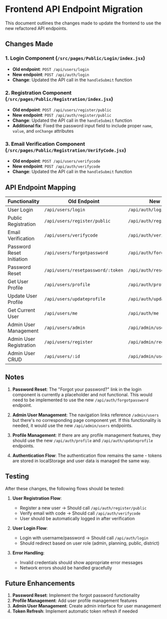 # Frontend API Endpoint Migration

This document outlines the changes made to update the frontend to use the new refactored API endpoints.

## Changes Made

### 1. Login Component (`/src/pages/Public/Login/index.jsx`)
- **Old endpoint**: `POST /api/users/login`
- **New endpoint**: `POST /api/auth/login`
- **Change**: Updated the API call in the `handleSubmit` function

### 2. Registration Component (`/src/pages/Public/Registration/index.jsx`)
- **Old endpoint**: `POST /api/users/register/public`
- **New endpoint**: `POST /api/auth/register/public`
- **Change**: Updated the API call in the `handleSubmit` function
- **Additional fix**: Fixed the password input field to include proper `name`, `value`, and `onChange` attributes

### 3. Email Verification Component (`/src/pages/Public/Registration/VerifyCode.jsx`)
- **Old endpoint**: `POST /api/users/verifycode`
- **New endpoint**: `POST /api/auth/verifycode`
- **Change**: Updated the API call in the `handleSubmit` function

## API Endpoint Mapping

| Functionality | Old Endpoint | New Endpoint |
|---------------|--------------|--------------|
| User Login | `/api/users/login` | `/api/auth/login` |
| Public Registration | `/api/users/register/public` | `/api/auth/register/public` |
| Email Verification | `/api/users/verifycode` | `/api/auth/verifycode` |
| Password Reset Initiation | `/api/users/forgotpassword` | `/api/auth/forgotpassword` |
| Password Reset | `/api/users/resetpassword/:token` | `/api/auth/resetpassword/:token` |
| Get User Profile | `/api/users/profile` | `/api/auth/profile` |
| Update User Profile | `/api/users/updateprofile` | `/api/auth/updateprofile` |
| Get Current User | `/api/users/me` | `/api/auth/me` |
| Admin User Management | `/api/users/admin` | `/api/admin/users` |
| Admin User Registration | `/api/users/register` | `/api/admin/register` |
| Admin User CRUD | `/api/users/:id` | `/api/admin/users/:id` |

## Notes

1. **Password Reset**: The "Forgot your password?" link in the login component is currently a placeholder and not functional. This would need to be implemented to use the new `/api/auth/forgotpassword` endpoint.

2. **Admin User Management**: The navigation links reference `/admin/users` but there's no corresponding page component yet. If this functionality is needed, it would use the new `/api/admin/users` endpoints.

3. **Profile Management**: If there are any profile management features, they should use the new `/api/auth/profile` and `/api/auth/updateprofile` endpoints.

4. **Authentication Flow**: The authentication flow remains the same - tokens are stored in localStorage and user data is managed the same way.

## Testing

After these changes, the following flows should be tested:

1. **User Registration Flow**:
   - Register a new user → Should call `/api/auth/register/public`
   - Verify email with code → Should call `/api/auth/verifycode`
   - User should be automatically logged in after verification

2. **User Login Flow**:
   - Login with username/password → Should call `/api/auth/login`
   - Should redirect based on user role (admin, planning, public, district)

3. **Error Handling**:
   - Invalid credentials should show appropriate error messages
   - Network errors should be handled gracefully

## Future Enhancements

1. **Password Reset**: Implement the forgot password functionality
2. **Profile Management**: Add user profile management features
3. **Admin User Management**: Create admin interface for user management
4. **Token Refresh**: Implement automatic token refresh if needed

